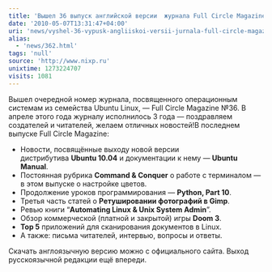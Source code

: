 ```yaml
---
title: 'Вышел 36 выпуск английской версии  журнала Full Circle Magazine'
date: '2010-05-07T13:31:47+04:00'
uri: 'news/vyshel-36-vypusk-angliiskoi-versii-jurnala-full-circle-magazine'
alias: 
  - 'news/362.html'
tags: 'null'
source: 'http://www.nixp.ru'
unixtime: 1273224707
visits: 1081
---
```

Вышел очередной номер журнала, посвященного операционным системам из семейства Ubuntu Linux, — Full Circle Magazine №36. В апреле этого года журналу исполнилось 3 года — поздравляем создателей и читателей, желаем отличных новостей!В последнем выпуске Full Circle Magazine:

*   Новости, посвящённые выходу новой версии дистрибутива **Ubuntu 10.04** и документации к нему — **Ubuntu Manual**.
*   Постоянная рубрика **Command & Conquer** о работе с терминалом — в этом выпуске о настройке цветов.
*   Продолжение уроков программирования — **Python, Part 10**.
*   Третья часть статей о **Ретушировании фотографий в Gimp**.
*   Ревью книги “**Automating Linux & Unix System Admin**”.
*   Обзор коммерческой (платной и закрытой) игры **Doom 3**.
*   **Top 5** приложений для сканирования документов в Linux.
*   А также: письма читателей, интервью, вопросы и ответы.

Cкачать англоязычную версию можно с официального сайта. Выход русскоязычной редакции ещё впереди.
